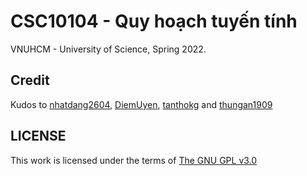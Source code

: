 # CSC10104 - Quy hoạch tuyến tính
VNUHCM - University of Science, Spring 2022.

## Credit
Kudos to [nhatdang2604](https://github.com/nhatdang2604), [DiemUyen](https://github.com/DiemUyen), [tanthokg](https://github.com/tanthokg) and [thungan1909](https://github.com/thungan1909)

## LICENSE
This work is licensed under the terms of [The GNU GPL v3.0](LICENSE)